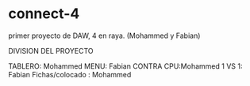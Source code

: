 # connect-4
primer proyecto de DAW, 4 en raya. (Mohammed y Fabian)

DIVISION DEL PROYECTO

TABLERO: Mohammed
MENU: Fabian
CONTRA CPU:Mohammed
1 VS 1: Fabian
Fichas/colocado : Mohammed  